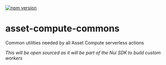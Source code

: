 <!--- when a new release happens, the VERSION and URL in the badge have to be manually updated because it's a private registry --->
[![npm version](https://img.shields.io/badge/%40nui%2Fasset--compute--commons-1.2.9-blue.svg)](https://artifactory.corp.adobe.com/artifactory/npm-nui-release/@nui/asset-compute-commons/-/@nui/asset-compute-commons-1.2.9.tgz)

# asset-compute-commons
Common utilities needed by all Asset Compute serverless actions

_This will be open sourced as it will be part of the Nui SDK to build custom workers_
